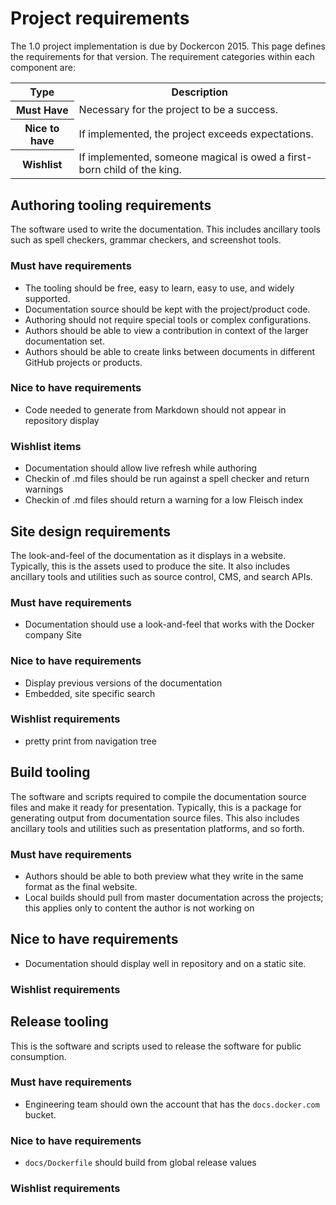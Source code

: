 # Project requirements

The 1.0 project implementation is due by Dockercon 2015. This page defines the requirements for that version. The requirement categories within each component are:

<table>
  <tr>
    <th>Type</th>
    <th>Description</th>
  </tr>
  <tr>
    <th>Must Have</th>
    <td>Necessary for the project to be a success. </td>
  </tr>
  <tr>
    <th>Nice to have</th>
    <td>If implemented, the project exceeds expectations.</td>
  </tr>
  <tr>
    <th>Wishlist</th>
    <td>If implemented, someone magical is owed a first-born child of the king.</td>
  </tr>
</table>

## Authoring tooling requirements

The software used to write the documentation.  This includes ancillary tools such as spell checkers, grammar checkers, and screenshot tools. 

### Must have requirements

- The tooling should be free, easy to learn, easy to use, and widely supported.
- Documentation source should be kept with the project/product code.
- Authoring should not require special tools or complex configurations.
- Authors should be able to view a contribution in context of the larger documentation set.
- Authors should be able to create links between documents in different GitHub projects or products.

### Nice to have requirements

- Code needed to generate from Markdown should not appear in repository display 


### Wishlist items

- Documentation should allow live refresh while authoring
- Checkin of .md files should be run against a spell checker and return warnings
- Checkin of .md files should return a warning for a low Fleisch index

## Site design requirements

The look-and-feel of the documentation as it displays in a website.  Typically, this is the assets used to produce the site.  It also includes ancillary tools and utilities such as source control, CMS, and search APIs.


### Must have requirements

- Documentation should use a look-and-feel that works with the Docker company Site

### Nice to have requirements

- Display previous versions of the documentation 
- Embedded, site specific search

### Wishlist requirements
 
- pretty print from navigation tree
 
## Build tooling

The software and scripts required to compile the documentation source files and make it ready for presentation. Typically, this is a package for generating output from documentation source files. This also includes ancillary tools and utilities such as presentation platforms, and so forth.

### Must have requirements

- Authors should be able to both preview what they write in the same format as the final website. 
- Local builds should pull from master documentation across the projects; this applies only to content the author is not working on

## Nice to have requirements

- Documentation should display well in repository and on a static site.

### Wishlist requirements


## Release tooling

This is the software and scripts used to release the software for public consumption. 

### Must have requirements

- Engineering team should own  the account that has the `docs.docker.com` bucket. 


### Nice to have requirements

- `docs/Dockerfile` should build from global release values  

### Wishlist requirements